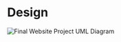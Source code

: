 <h1>Design</h1>

![Final Website Project UML Diagram](https://github.com/20bhayward/NovelNet/assets/50412055/b6407075-ed77-40ee-9863-74cdfa12a3d8)
